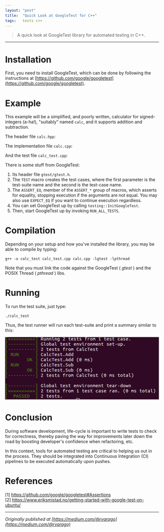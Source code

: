 ```yaml
---
layout: "post"
title:  "Quick Look at GoogleTest for C++"
tags:   tests c++
---
```


> A quick look at GoogleTest library for automated testing in C++.

* * *

# Installation

First, you need to install GoogleTest, which can be done by following the instructions at [https://github.com/google/googletest](https://github.com/google/googletest).
    
# Example

This example will be a simplified, and poorly written, calculator for signed-integers (a-ha!), "suitably" named `calc`, and
it supports addition and subtraction.

The header file `calc.hpp`:

<script src="https://gist.github.com/rvarago/3cfb9a93c83ba114660ac61748a7d8ca.js"></script>

The implementation file `calc.cpp`:

<script src="https://gist.github.com/rvarago/9696e1af67ce6052b8aeddf0b4c0d9d7.js"></script>

And the test file `calc_test.cpp`:

<script src="https://gist.github.com/rvarago/455d424f63c5e9ed1819568185c032be.js"></script>

There is some stuff from GoogleTest:

  1. Its header file `gtest/gtest.h`.
  2. The `TEST` macro creates the test cases, where the first parameter is the test-suite name and the second is the test-case name.
  3. The `ASSERT_EQ`, member of the `ASSERT_*` group of macros, which asserts for equality, stopping execution if the arguments are not equal. You may also use `EXPECT_EQ` if you want to continue execution regardless.
  4. You can set GoogleTest up by calling `testing::InitGoogleTest`.
  5. Then, start GoogleTest up by invoking `RUN_ALL_TESTS`.

# Compilation

Depending on your setup and how you've installed the library, you may be able to compile by typing:
   
    g++ -o calc_test calc_test.cpp calc.cpp -lgtest -lpthread

Note that you must link the code against the GoogleTest ( _gtest_ ) and the
POSIX Thread ( _pthread_ ) libs.

# Running

To run the test suite, just type:   
    
    ./calc_test

Thus, the test runner will run each test-suite and print a summary similar to this:

![Summary](/assets/img/2018-02-19-introduction-to-google-cpp-unit-testing_0.png)

# Conclusion

During software development, life-cycle is important to write tests to
check for correctness, thereby paving the way for improvements later down the road by boosting developer's confidence when refactoring, etc.

In this context, tools for automated testing are critical to helping us out in the process. They should be integrated
into Continuous Integration (CI) pipelines to be executed automatically upon pushes.

# References

[1] <https://github.com/google/googletest#Assertions>  
[2] <https://www.eriksmistad.no/getting-started-with-google-test-on-ubuntu/>

***
*Originally published at [https://medium.com/@rvarago](https://medium.com/@rvarago)*
